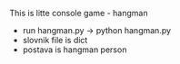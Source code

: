This is litte console game - hangman

- run hangman.py -> python hangman.py
- slovnik file is dict
- postava is hangman person